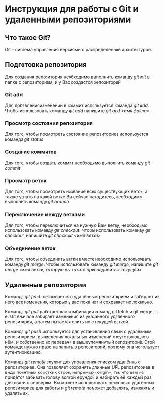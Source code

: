 # Инструкция для работы с Git и удаленными репозиториями

## Что такое Git?
Git - система управления версиями с распределенной архитектурой. 

## Подготовка репозитория
Для создания репозитория необходимо выполнить команду *git init* в папке с репозиторием, и у Вас создастся репозиторий

### Git add
Для добавленияизменений в коммит используется команда *git add*. Чтобы использовать команду *git add* напишите *git add <имя файла>*
  
  
### Просмотр состояния репозитория
Для того, чтобы посмотреть состояние репозиториев используется команда *git status*

### Создание коммитов
Для того, чтобы создать коммит необходимо выполнить команду *git commit*

### Просмотр веток
Для того, чтобы посмотреть название всех существующих веток, а также узнать на какой ветке Вы сейчас находитесь, необходимо выполнить команду *git branch*

### Переключение между ветками
Для того, чтобы переключиться на нужную Вам ветку, необходимо использовать команду *git checkout*. Чтобы использовать команду *git checkout*, напишите *git checkout <имя ветки>*

### Объединение веток
Для того, чтобы объединить ветки вместе необходимо использовать команду *git merge*. Чтобы использовать команду *git merge*, напишите *git merge <имя ветки, которую вы хотите присоединить к текущей>*

## Удаленные репозитории
Команда *git fetch* связывается с удалённым репозиторием и забирает из него все изменения, которых у вас пока нет и сохраняет их локально.

Команда *git pull* работает как комбинация команд git fetch и git merge, т. е. Git вначале забирает изменения из указанного удалённого репозитория, а затем пытается слить их с текущей веткой.

Команда *git push* используется для установления связи с удалённым репозиторием, вычисления локальных изменений отсутствующих в нём, и собственно их передачи в вышеупомянутый репозиторий. Этой команде нужно право на запись в репозиторий, поэтому она использует аутентификацию.

Команда *git remote* служит для управления списком удалённых репозиториев. Она позволяет сохранять длинные URL репозиториев в виде понятных коротких строк, например «origin», так что вам не придётся забивать голову всякой ерундой и набирать её каждый раз для связи с сервером. Вы можете использовать несколько удалённых репозиториев для работы и *git remote* поможет добавлять, изменять и удалять их.